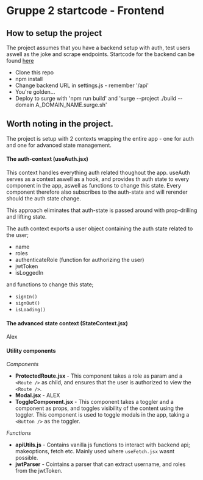 # Gruppe 2 startcode - Frontend

## How to setup the project

The project assumes that you have a backend setup with auth, test users aswell as the joke and scrape endpoints.
Startcode for the backend can be found [here](https://github.com/Paepke-cph/TeamGoldStartCode-Backend)

- Clone this repo
- npm install
- Change backend URL in settings.js - remember '/api'
- You're golden...
- Deploy to surge with 'npm run build' and 'surge --project ./build --domain A_DOMAIN_NAME.surge.sh'

## Worth noting in the project.

The project is setup with 2 contexts wrapping the entire app - one for auth and one for advanced state management.

#### The auth-context (useAuth.jsx)

This context handles everything auth related thoughout the app. useAuth serves as a context aswell as a hook, and provides th auth state to every component in the app, aswell as functions to change this state. Every component therefore also subscribes to the auth-state and will rerender should the auth state change.

This approach eliminates that auth-state is passed around with prop-drilling and lifting state.

The auth context exports a user object containing the auth state related to the user;

- name
- roles
- authenticateRole (function for authorizing the user)
- jwtToken
- isLoggedIn

and functions to change this state;

- `signIn()`
- `signOut()`
- `isLoading()`

#### The advanced state context (StateContext.jsx)

Alex

#### Utility components

_Components_

- **ProtectedRoute.jsx** - This component takes a role as param and a `<Route />` as child, and ensures that the user is authorized to view the `<Route />`.
- **Modal.jsx** - ALEX
- **ToggleComponent.jsx** - This component takes a toggler and a component as props, and toggles visibility of the content using the toggler. This component is used to toggle modals in the app, taking a `<Button />` as the toggler.

_Functions_

- **apiUtils.js** - Contains vanilla js functions to interact with backend api; makeoptions, fetch etc. Mainly used where `useFetch.jsx` wasnt possible.
- **jwtParser** - Cointains a parser that can extract username, and roles from the jwtToken.
